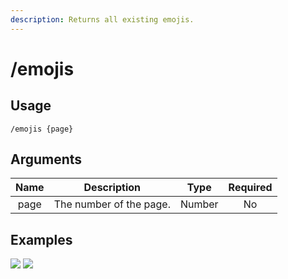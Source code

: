 ```yaml
---
description: Returns all existing emojis.
---
```


# /emojis

## Usage

```
/emojis {page}
```

## Arguments

| Name | Description             | Type   | Required |
| :--: | :---------------------: | :----: | :------: |
| page | The number of the page. | Number | No       |

## Examples

![](https://forkman.vercel.app/_media/examples/emojis-0.png)
![](https://forkman.vercel.app/_media/examples/emojis-1.png)